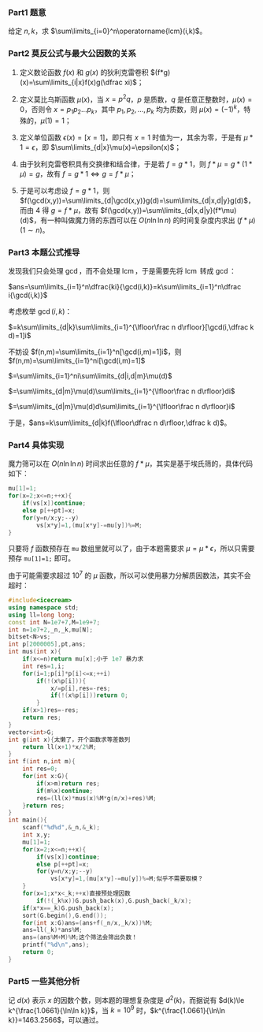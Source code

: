 ### Part1 题意
给定 $n,k$，求 $\sum\limits_{i=0}^n\operatorname{lcm}(i,k)$。

### Part2 莫反公式与最大公因数的关系

1. 定义数论函数 $f(x)$ 和 $g(x)$ 的狄利克雷卷积 $(f*g)(x)=\sum\limits_{i|x}f(x)g(\dfrac xi)$；

2. 定义莫比乌斯函数 $\mu(x)$，当 $x=p^2q$，$p$ 是质数，$q$ 是任意正整数时，$\mu(x)=0$，否则令 $x=p_1p_2\dots p_k$，其中 $p_1,p_2,\dots,p_k$ 均为质数，则 $\mu(x)=(-1)^k$，特殊的，$\mu(1)=1$；

3. 定义单位函数 $\epsilon(x)=[x=1]$，即只有 $x=1$ 时值为一，其余为零，于是有 $\mu*1=\epsilon$，即 $\sum\limits_{d|x}\mu(x)=\epsilon(x)$；

4. 由于狄利克雷卷积具有交换律和结合律，于是若 $f=g*1$，则 $f*\mu=g*(1*\mu)=g$，故有 $f=g*1\Leftrightarrow g=f*\mu$；

5. 于是可以考虑设 $f=g*1$，则 $f(\gcd(x,y))=\sum\limits_{d|\gcd(x,y)}g(d)=\sum\limits_{d|x,d|y}g(d)$，而由 4 得 $g=f*\mu$，故有 $f(\gcd(x,y))=\sum\limits_{d|x,d|y}(f*\mu)(d)$，有一种叫做魔力筛的东西可以在 $O(n\ln\ln n)$ 的时间复杂度内求出 $(f*\mu)(1\sim n)$。

### Part3 本题公式推导

发现我们只会处理 $\gcd$，而不会处理 $\operatorname{lcm}$，于是需要先将 $\operatorname{lcm}$ 转成 $\gcd$：

$ans=\sum\limits_{i=1}^n\dfrac{ki}{\gcd(i,k)}=k\sum\limits_{i=1}^n\dfrac i{\gcd(i,k)}$

考虑枚举 $\gcd(i,k)$：

$=k\sum\limits_{d|k}\sum\limits_{i=1}^{\lfloor\frac n d\rfloor}[\gcd(i,\dfrac k d)=1]i$

不妨设 $f(n,m)=\sum\limits_{i=1}^n[\gcd(i,m)=1]i$，则 $f(n,m)=\sum\limits_{i=1}^ni[\gcd(i,m)=1]$

$=\sum\limits_{i=1}^ni\sum\limits_{d|i,d|m}\mu(d)$

$=\sum\limits_{d|m}\mu(d)\sum\limits_{i=1}^{\lfloor\frac n d\rfloor}di$

$=\sum\limits_{d|m}\mu(d)d\sum\limits_{i=1}^{\lfloor\frac n d\rfloor}i$

于是，$ans=k\sum\limits_{d|k}f(\lfloor\dfrac n d\rfloor,\dfrac k d)$。

### Part4 具体实现

魔力筛可以在 $O(n\ln\ln n)$ 时间求出任意的 $f*\mu$，其实是基于埃氏筛的，具体代码如下：
```cpp
mu[1]=1;
for(x=2;x<=n;++x){
    if(vs[x])continue;
    else p[++pt]=x;
    for(y=n/x;y;--y)
        vs[x*y]=1,(mu[x*y]-=mu[y])%=M;
}
```
只要将 $f$ 函数预存在 `mu` 数组里就可以了，由于本题需要求 $\mu=\mu*\epsilon$，所以只需要预存 `mu[1]=1;` 即可。

由于可能需要求超过 $10^7$ 的 $\mu$ 函数，所以可以使用暴力分解质因数法，其实不会超时：
```cpp
#include<icecream>
using namespace std;
using ll=long long;
const int N=1e7+7,M=1e9+7;
int n=1e7+2,_n,_k,mu[N];
bitset<N>vs;
int p[2000005],pt,ans;
int mus(int x){
    if(x<=n)return mu[x];小于 1e7 暴力求
    int res=1,i;
    for(i=1;p[i]*p[i]<=x;++i)
        if(!(x%p[i])){
            x/=p[i],res=-res;
            if(!(x%p[i]))return 0;
        }
    if(x>1)res=-res;
    return res;
}
vector<int>G;
int g(int x){太懒了，开个函数求等差数列
    return ll(x+1)*x/2%M;
}
int f(int n,int m){
    int res=0;
    for(int x:G){
        if(x>m)return res;
        if(m%x)continue;
        res=(ll(x)*mus(x)%M*g(n/x)+res)%M;
    }return res;
}
int main(){
    scanf("%d%d",&_n,&_k);
    int x,y;
    mu[1]=1;
    for(x=2;x<=n;++x){
        if(vs[x])continue;
        else p[++pt]=x;
        for(y=n/x;y;--y)
            vs[x*y]=1,(mu[x*y]-=mu[y])%=M;似乎不需要取模？
    }
    for(x=1;x*x<_k;++x)直接预处理因数
        if(!(_k%x))G.push_back(x),G.push_back(_k/x);
    if(x*x==_k)G.push_back(x);
    sort(G.begin(),G.end());
    for(int x:G)ans=(ans+f(_n/x,_k/x))%M;
    ans=ll(_k)*ans%M;
    ans=(ans%M+M)%M;这个筛法会筛出负数！
    printf("%d\n",ans);
    return 0;
}
```

### Part5 一些其他分析
记 $d(x)$ 表示 $x$ 的因数个数，则本题的理想复杂度是 $d^2(k)$，而据说有 $d(k)\le k^{\frac{1.0661}{\ln\ln k}}$，当 $k=10^9$ 时，$k^{\frac{1.0661}{\ln\ln k}}=1463.2566$，可以通过。